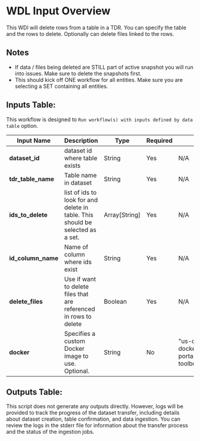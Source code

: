 # WDL Input Overview
This WDl will delete rows from a table in a TDR. You can specify the table and the rows to delete. Optionally can delete files linked to the rows.

## Notes
* If data / files being deleted are STILL part of active snapshot you will run into issues. Make sure to delete the snapshots first.
* This should kick off ONE workflow for all entities. Make sure you are selecting a SET containing all entities.

## Inputs Table:
 This workflow is designed to `Run workflow(s) with inputs defined by data table` option.

| Input Name               | Description                                                                    | Type          | Required | Default                                                                                       |
|--------------------------|--------------------------------------------------------------------------------|---------------|----------|-----------------------------------------------------------------------------------------------|
| **dataset_id**           | dataset id where table exists                                                  | String        | Yes      | N/A                                                                                           |
| **tdr_table_name**       | Table name in dataset                                                          | String        | Yes      | N/A                                                                                           |
| **ids_to_delete**        | list of ids to look for and delete in table. This should be selected as a set. | Array[String] | Yes      | N/A                                                                                           |
| **id_column_name**       | Name of column where ids exist                                                 | String        | Yes      | N/A                                                                                           |
| **delete_files**         | Use if want to delete files that are referenced in rows to delete              | Boolean       | Yes      | N/A                                                                                           |
| **docker**               | Specifies a custom Docker image to use. Optional.                              | String        | No       | "us-central1-docker.pkg.dev/operations-portal-427515/ops-toolbox/ops_terra_utils_slim:latest" |


## Outputs Table:
This script does not generate any outputs directly. However, logs will be provided to track the progress of the dataset transfer, including details about dataset creation, table confirmation, and data ingestion. You can review the logs in the stderr file for information about the transfer process and the status of the ingestion jobs.
